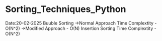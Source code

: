 # Sorting_Techniques_Python
Date:20-02-2025
Buuble Sorting 
->Normal Approach
Time Complextity - O(N^2)
->Modified Approach - O(N)
Insertion Sorting
Time Complextity - O(N^2)
